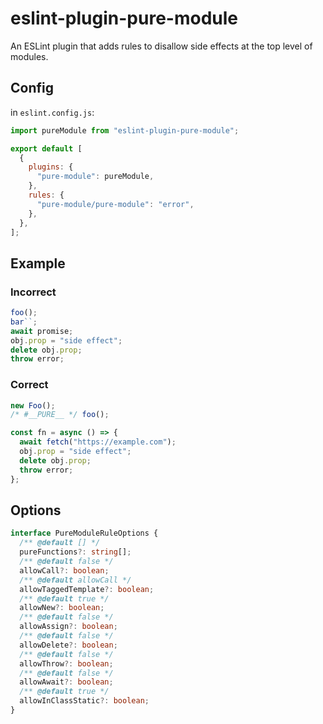 # eslint-plugin-pure-module

An ESLint plugin that adds rules to disallow side effects at the top level of modules.

## Config

in `eslint.config.js`:

```js
import pureModule from "eslint-plugin-pure-module";

export default [
  {
    plugins: {
      "pure-module": pureModule,
    },
    rules: {
      "pure-module/pure-module": "error",
    },
  },
];
```

## Example

### Incorrect

```ts
foo();
bar``;
await promise;
obj.prop = "side effect";
delete obj.prop;
throw error;
```

### Correct

```ts
new Foo();
/* #__PURE__ */ foo();

const fn = async () => {
  await fetch("https://example.com");
  obj.prop = "side effect";
  delete obj.prop;
  throw error;
};
```

## Options

```ts
interface PureModuleRuleOptions {
  /** @default [] */
  pureFunctions?: string[];
  /** @default false */
  allowCall?: boolean;
  /** @default allowCall */
  allowTaggedTemplate?: boolean;
  /** @default true */
  allowNew?: boolean;
  /** @default false */
  allowAssign?: boolean;
  /** @default false */
  allowDelete?: boolean;
  /** @default false */
  allowThrow?: boolean;
  /** @default false */
  allowAwait?: boolean;
  /** @default true */
  allowInClassStatic?: boolean;
}
```
